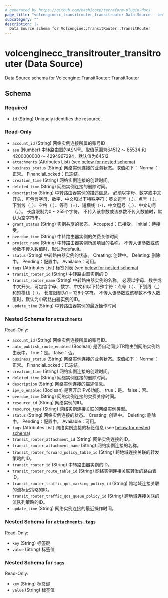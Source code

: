 ```yaml
---
# generated by https://github.com/hashicorp/terraform-plugin-docs
page_title: "volcenginecc_transitrouter_transitrouter Data Source - terraform-provider-volcenginecc"
subcategory: ""
description: |-
  Data Source schema for Volcengine::TransitRouter::TransitRouter
---
```


# volcenginecc_transitrouter_transitrouter (Data Source)

Data Source schema for Volcengine::TransitRouter::TransitRouter



<!-- schema generated by tfplugindocs -->
## Schema

### Required

- `id` (String) Uniquely identifies the resource.

### Read-Only

- `account_id` (String) 网络实例连接所属的账号ID
- `asn` (Number) 中转路由器的ASN号。取值范围为64512 ～ 65534 和 4200000000 ～ 4294967294，默认值为64512
- `attachments` (Attributes List) (see [below for nested schema](#nestedatt--attachments))
- `business_status` (String) 网络实例连接的业务状态。取值如下：
Normal：正常。
FinancialLocked：已冻结。
- `creation_time` (String) 网络实例连接的创建时间。
- `deleted_time` (String) 网络实例连接的删除时间。
- `description` (String) 中转路由器实例的描述信息。
必须以字母、数字或中文开头，可包含字母、数字、中文和以下特殊字符：英文逗号（,）、点号（.）、下划线（_）、空格（ ）、等号（=）、短横线（-）、中文逗号（，）、中文句号（。）。
长度限制为0 ~ 255个字符。
不传入该参数或该参数不传入数值时，默认为空字符串。
- `grant_status` (String) 实例共享的状态。
Accepted：已接受。
Initial：待接受。
- `overdue_time` (String) 中转路由器实例的欠费关停时间
- `project_name` (String) 中转路由器实例所属项目的名称。
不传入该参数或该参数不传入数值时，默认为default。
- `status` (String) 中转路由器实例的状态。
Creating: 创建中。
Deleting: 删除中。
Pending：配置中。
Available：可用。
- `tags` (Attributes List) 标签列表 (see [below for nested schema](#nestedatt--tags))
- `transit_router_id` (String) 中转路由器实例的ID
- `transit_router_name` (String) 中转路由器实例的名称。
必须以字母、数字或中文开头，可包含字母、数字、中文和以下特殊字符：点号（.）、下划线（_）和短横线（-）。
长度限制为1 ~ 128个字符。
不传入该参数或该参数不传入数值时，默认为中转路由器实例的ID。
- `update_time` (String) 中转路由器实例的最近操作时间

<a id="nestedatt--attachments"></a>
### Nested Schema for `attachments`

Read-Only:

- `account_id` (String) 网络实例连接所属的账号ID。
- `auto_publish_route_enabled` (Boolean) 是否自动同步TR路由到网络实例路由表中。
true：是。
false：否。
- `business_status` (String) 网络实例连接的业务状态。取值如下：
Normal：正常。
FinancialLocked：已冻结。
- `creation_time` (String) 网络实例连接的创建时间。
- `deleted_time` (String) 网络实例连接的删除时间。
- `description` (String) 网络实例连接的描述信息。
- `ipv_6_enabled` (Boolean) 是否开启IPv6功能。
true：是。
false：否。
- `overdue_time` (String) 网络实例连接的欠费关停时间。
- `resource_id` (String) 网络实例的ID。
- `resource_type` (String) 网络实例连接关联的网络实例类型。
- `status` (String) 网络实例连接的状态。
Creating: 创建中。
Deleting: 删除中。
Pending：配置中。
Available：可用。
- `tags` (Attributes List) 网络实例连接的标签信息 (see [below for nested schema](#nestedatt--attachments--tags))
- `transit_router_attachment_id` (String) 网络实例连接的ID。
- `transit_router_attachment_name` (String) 网络实例连接的名称。
- `transit_router_forward_policy_table_id` (String) 跨地域连接关联的转发策略的ID。
- `transit_router_id` (String) 中转路由器实例的ID。
- `transit_router_route_table_id` (String) 网络实例连接关联转发的路由表ID。
- `transit_router_traffic_qos_marking_policy_id` (String) 跨地域连接关联的流标记策略的ID。
- `transit_router_traffic_qos_queue_policy_id` (String) 跨地域连接关联的流队列策略的ID。
- `update_time` (String) 网络实例连接的最近操作时间。

<a id="nestedatt--attachments--tags"></a>
### Nested Schema for `attachments.tags`

Read-Only:

- `key` (String) 标签键
- `value` (String) 标签值



<a id="nestedatt--tags"></a>
### Nested Schema for `tags`

Read-Only:

- `key` (String) 标签键
- `value` (String) 标签值
